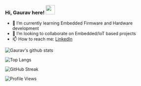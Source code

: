 ### Hi, Gaurav here! <img src="https://raw.githubusercontent.com/MartinHeinz/MartinHeinz/master/wave.gif" width="30px">
- 🤖 I’m currently learning Embedded Firmware and Hardware development
- 🔭 I’m looking to collaborate on Embedded/IoT based projects
- 📫 How to reach me: [LinkedIn](https://www.linkedin.com/in/gaurav-sc/)

![Gaurav's github stats](https://github-readme-stats.vercel.app/api?username=Gauravchandrabhan&show_icons=true&theme=tokyonight)

![Top Langs](https://github-readme-stats.vercel.app/api/top-langs/?username=Gauravchandrabhan&layout=compact&theme=tokyonight)

![GitHub Streak](https://github-readme-streak-stats.herokuapp.com/?user=Gauravchandrabhan&theme=highcontrast)

![Profile Views](https://komarev.com/ghpvc/?username=GauravChandrabhan&color=blueviolet)
<!--
- 🔭 I’m currently working on ...
- 🤔 I’m looking for help with ...
- 💬 Ask me about ...
- 😄 Pronouns: ...
- ⚡ Fun fact: The Cosmos is within us. We are made of **Star-stuff**. We are the way for Universe to know itself.:milky_way::stars:
-->
